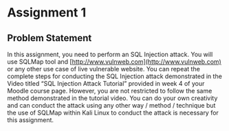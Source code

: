 # Assignment 1

## Problem Statement
In this assignment, you need to perform an SQL Injection attack. You will use SQLMap tool and [http://www.vulnweb.com](http://www.vulnweb.com) or any other use case of live vulnerable website. You can repeat the complete steps for conducting the SQL Injection attack demonstrated in the Video titled “SQL Injection Attack Tutorial” provided in week 4 of your Moodle course page. However, you are not restricted to follow the same method demonstrated in the tutorial video. You can do your own creativity and can conduct the attack using any other way / method / technique but the use of SQLMap within Kali Linux to conduct the attack is necessary for this assignment.  
